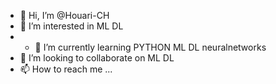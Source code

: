- 👋 Hi, I’m @Houari-CH
- 👀 I’m interested in ML DL
- - 🌱 I’m currently learning PYTHON ML DL neuralnetworks
- 💞️ I’m looking to collaborate on ML DL
- 📫 How to reach me ...

<!---
Houari-CH/Houari-CH is a ✨ special ✨ repository because its `README.md` (this file) appears on your GitHub profile.
You can click the Preview link to take a look at your changes.
--->
